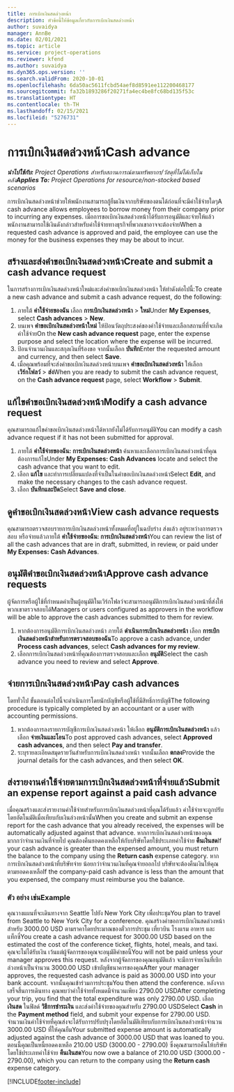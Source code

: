 ```yaml
---
title: การเบิกเงินสดล่วงหน้า
description: หัวข้อนี้ให้ข้อมูลเกี่ยวกับการเบิกเงินสดล่วงหน้า
author: suvaidya
manager: AnnBe
ms.date: 02/01/2021
ms.topic: article
ms.service: project-operations
ms.reviewer: kfend
ms.author: suvaidya
ms.dyn365.ops.version: ''
ms.search.validFrom: 2020-10-01
ms.openlocfilehash: 6da50ac5611fcbd54aef8d8591ee112200468177
ms.sourcegitcommit: fa32b1893286f20271fa4ec4be8fc68bd135f53c
ms.translationtype: HT
ms.contentlocale: th-TH
ms.lasthandoff: 02/15/2021
ms.locfileid: "5276731"
---
```

# <a name="cash-advance"></a><span data-ttu-id="16fb9-103">การเบิกเงินสดล่วงหน้า</span><span class="sxs-lookup"><span data-stu-id="16fb9-103">Cash advance</span></span>

<span data-ttu-id="16fb9-104">_**นำไปใช้กับ:** Project Operations สำหรับสถานการณ์ตามทรัพยากร/วัสดุที่ไม่ได้เก็บในคลัง_</span><span class="sxs-lookup"><span data-stu-id="16fb9-104">_**Applies To:** Project Operations for resource/non-stocked based scenarios_</span></span>

<span data-ttu-id="16fb9-105">การเบิกเงินสดล่วงหน้าช่วยให้พนักงานสามารถกู้ยืมเงินจากบริษัทของตนได้ก่อนที่จะมีค่าใช้จ่ายใดๆ</span><span class="sxs-lookup"><span data-stu-id="16fb9-105">A cash advance allows employees to borrow money from their company prior to incurring any expenses.</span></span> <span data-ttu-id="16fb9-106">เมื่อการขอเบิกเงินสดล่วงหน้าได้รับการอนุมัติและจ่ายให้แล้ว พนักงานสามารถใช้เงินดังกล่าวสำหรับค่าใช้จ่ายทางธุรกิจที่พวกเขาอาจจะต้องจ่าย</span><span class="sxs-lookup"><span data-stu-id="16fb9-106">When a requested cash advance is approved and paid, the employee can use the money for the business expenses they may be about to incur.</span></span> 

## <a name="create-and-submit-a-cash-advance-request"></a><span data-ttu-id="16fb9-107">สร้างและส่งคำขอเบิกเงินสดล่วงหน้า</span><span class="sxs-lookup"><span data-stu-id="16fb9-107">Create and submit a cash advance request</span></span>
<span data-ttu-id="16fb9-108">ในการสร้างการเบิกเงินสดล่วงหน้าใหม่และส่งคำขอเบิกเงินสดล่วงหน้า ให้ทำดังต่อไปนี้:</span><span class="sxs-lookup"><span data-stu-id="16fb9-108">To create a new cash advance and submit a cash advance request, do the following:</span></span> 

1. <span data-ttu-id="16fb9-109">ภายใต้ **ค่าใช้จ่ายของฉัน** เลือก **การเบิกเงินสดล่วงหน้า** > **ใหม่**</span><span class="sxs-lookup"><span data-stu-id="16fb9-109">Under **My Expenses**, select **Cash advances** > **New**.</span></span> 
2. <span data-ttu-id="16fb9-110">บนเพจ **คำขอเบิกเงินสดล่วงหน้าใหม่** ให้ป้อนวัตถุประสงค์ของค่าใช้จ่ายและเลือกสถานที่ที่จะเกิดค่าใช้จ่าย</span><span class="sxs-lookup"><span data-stu-id="16fb9-110">On the **New cash advance request** page, enter the expense purpose and select the location where the expense will be incurred.</span></span>
3. <span data-ttu-id="16fb9-111">ป้อนจำนวนเงินและสกุลเงินที่ร้องขอ จากนั้นเลือก **บันทึก**</span><span class="sxs-lookup"><span data-stu-id="16fb9-111">Enter the requested amount and currency, and then select **Save**.</span></span> 
4. <span data-ttu-id="16fb9-112">เมื่อคุณพร้อมที่จะส่งคำขอเบิกเงินสดล่วงหน้าบนเพจ **คำขอเบิกเงินสดล่วงหน้า** ให้เลือก **เวิร์กโฟลว์** > **ส่ง**</span><span class="sxs-lookup"><span data-stu-id="16fb9-112">When you are ready to submit the cash advance request, on the **Cash advance request** page, select **Workflow** > **Submit**.</span></span>

## <a name="modify-a-cash-advance-request"></a><span data-ttu-id="16fb9-113">แก้ไขคำขอเบิกเงินสดล่วงหน้า</span><span class="sxs-lookup"><span data-stu-id="16fb9-113">Modify a cash advance request</span></span>

<span data-ttu-id="16fb9-114">คุณสามารถแก้ไขคำขอเบิกเงินสดล่วงหน้าได้หากยังไม่ได้รับการอนุมัติ</span><span class="sxs-lookup"><span data-stu-id="16fb9-114">You can modify a cash advance request if it has not been submitted for approval.</span></span>

1. <span data-ttu-id="16fb9-115">ภายใต้ **ค่าใช้จ่ายของฉัน: การเบิกเงินสดล่วงหน้า** ค้นหาและเลือกการเบิกเงินสดล่วงหน้าที่คุณต้องการแก้ไข</span><span class="sxs-lookup"><span data-stu-id="16fb9-115">Under **My Expenses: Cash Advances** locate and select the cash advance that you want to edit.</span></span>
2. <span data-ttu-id="16fb9-116">เลือก **แก้ไข** และทำการเปลี่ยนแปลงที่จำเป็นในคำขอเบิกเงินสดล่วงหน้า</span><span class="sxs-lookup"><span data-stu-id="16fb9-116">Select **Edit**, and make the necessary changes to the cash advance request.</span></span> 
3. <span data-ttu-id="16fb9-117">เลือก **บันทึกและปิด**</span><span class="sxs-lookup"><span data-stu-id="16fb9-117">Select **Save and close**.</span></span>


## <a name="view-cash-advance-requests"></a><span data-ttu-id="16fb9-118">ดูคำขอเบิกเงินสดล่วงหน้า</span><span class="sxs-lookup"><span data-stu-id="16fb9-118">View cash advance requests</span></span>
<span data-ttu-id="16fb9-119">คุณสามารถตรวจสอบรายการเบิกเงินสดล่วงหน้าทั้งหมดที่อยู่ในฉบับร่าง ส่งแล้ว อยู่ระหว่างการตรวจสอบ หรือจ่ายแล้วภายใต้ **ค่าใช้จ่ายของฉัน: การเบิกเงินสดล่วงหน้า**</span><span class="sxs-lookup"><span data-stu-id="16fb9-119">You can review the list of all the cash advances that are in draft, submitted, in review, or paid under **My Expenses: Cash Advances**.</span></span> 

## <a name="approve-cash-advance-requests"></a><span data-ttu-id="16fb9-120">อนุมัติคำขอเบิกเงินสดล่วงหน้า</span><span class="sxs-lookup"><span data-stu-id="16fb9-120">Approve cash advance requests</span></span>

<span data-ttu-id="16fb9-121">ผู้จัดการหรือผู้ใช้ที่กำหนดค่าเป็นผู้อนุมัติในเวิร์กโฟลว์จะสามารถอนุมัติการเบิกเงินสดล่วงหน้าที่ส่งให้พวกเขาตรวจสอบได้</span><span class="sxs-lookup"><span data-stu-id="16fb9-121">Managers or users configured as approvers in the workflow will be able to approve the cash advances submitted to them for review.</span></span> 

1. <span data-ttu-id="16fb9-122">หากต้องการอนุมัติการเบิกเงินสดล่วงหน้า ภายใต้ **ดำเนินการเบิกเงินสดล่วงหน้า** เลือก **การเบิกเงินสดล่วงหน้าสำหรับการตรวจสอบของฉัน**</span><span class="sxs-lookup"><span data-stu-id="16fb9-122">To approve a cash advance, under **Process cash advances**, select **Cash advances for my review**.</span></span>
2. <span data-ttu-id="16fb9-123">เลือกการเบิกเงินสดล่วงหน้าที่คุณต้องการตรวจสอบและเลือก **อนุมัติ**</span><span class="sxs-lookup"><span data-stu-id="16fb9-123">Select the cash advance you need to review and select **Approve**.</span></span>  

## <a name="pay-cash-advances"></a><span data-ttu-id="16fb9-124">จ่ายการเบิกเงินสดล่วงหน้า</span><span class="sxs-lookup"><span data-stu-id="16fb9-124">Pay cash advances</span></span> 
<span data-ttu-id="16fb9-125">โดยทั่วไป ขั้นตอนต่อไปนี้จะดำเนินการโดยนักบัญชีหรือผู้ใช้ที่มีสิทธิ์การบัญชี</span><span class="sxs-lookup"><span data-stu-id="16fb9-125">The following procedure is typically completed by an accountant or a user with accounting permissions.</span></span>

1. <span data-ttu-id="16fb9-126">หากต้องการลงรายการบัญชีการเบิกเงินสดล่วงหน้า ให้เลือก **อนุมัติการเบิกเงินสดล่วงหน้า** แล้วเลือก **จ่ายเงินและโอน**</span><span class="sxs-lookup"><span data-stu-id="16fb9-126">To post approved cash advances, select **Approved cash advances**, and then select **Pay and transfer**.</span></span>  
2. <span data-ttu-id="16fb9-127">ระบุรายละเอียดสมุดรายวันสำหรับการเบิกเงินสดล่วงหน้า จากนั้นเลือก **ตกลง**</span><span class="sxs-lookup"><span data-stu-id="16fb9-127">Provide the journal details for the cash advances, and then select **OK**.</span></span> 

## <a name="submit-an-expense-report-against-a-paid-cash-advance"></a><span data-ttu-id="16fb9-128">ส่งรายงานค่าใช้จ่ายตามการเบิกเงินสดล่วงหน้าที่จ่ายแล้ว</span><span class="sxs-lookup"><span data-stu-id="16fb9-128">Submit an expense report against a paid cash advance</span></span> 

<span data-ttu-id="16fb9-129">เมื่อคุณสร้างและส่งรายงานค่าใช้จ่ายสำหรับการเบิกเงินสดล่วงหน้าที่คุณได้รับแล้ว ค่าใช้จ่ายจะถูกปรับโดยอัตโนมัติเมื่อเทียบกับเงินล่วงหน้านั้น</span><span class="sxs-lookup"><span data-stu-id="16fb9-129">When you create and submit an expense report for the cash advance that you already received, the expenses will be automatically adjusted against that advance.</span></span> <span data-ttu-id="16fb9-130">หากการเบิกเงินสดล่วงหน้าของคุณมากกว่าจำนวนเงินที่จ่ายไป คุณต้องคืนยอดคงเหลือให้กับบริษัทโดยใช้ประเภทค่าใช้จ่าย **คืนเงินสด**</span><span class="sxs-lookup"><span data-stu-id="16fb9-130">If your cash advance is greater than the expensed amount, you must return the balance to the company using the **Return cash** expense category.</span></span> <span data-ttu-id="16fb9-131">หากการเบิกเงินสดล่วงหน้าที่บริษัทจ่าย น้อยกว่าจำนวนเงินที่คุณจ่ายออกไป บริษัทจะต้องคืนเงินให้คุณตามยอดคงเหลือ</span><span class="sxs-lookup"><span data-stu-id="16fb9-131">If the company-paid cash advance is less than the amount that you expensed, the company must reimburse you the balance.</span></span> 

### <a name="example"></a><span data-ttu-id="16fb9-132">ตัว อย่าง เช่น</span><span class="sxs-lookup"><span data-stu-id="16fb9-132">Example</span></span>
<span data-ttu-id="16fb9-133">คุณวางแผนที่จะเดินทางจาก Seattle ไปยัง New York City เพื่อประชุม</span><span class="sxs-lookup"><span data-stu-id="16fb9-133">You plan to travel from Seattle to New York City for a conference.</span></span> <span data-ttu-id="16fb9-134">คุณสร้างคำขอการเบิกเงินสดล่วงหน้าสำหรับ 3000.00 USD ตามราคาโดยประมาณของตั๋วการประชุม เที่ยวบิน โรงแรม อาหาร และแท็กซี่</span><span class="sxs-lookup"><span data-stu-id="16fb9-134">You create a cash advance request for 3000.00 USD based on the estimated the cost of the conference ticket, flights, hotel, meals, and taxi.</span></span> <span data-ttu-id="16fb9-135">คุณจะไม่ได้รับเงิน เว้นแต่ผู้จัดการของคุณจะอนุมัติคำขอนี้</span><span class="sxs-lookup"><span data-stu-id="16fb9-135">You will not be paid unless your manager approves this request.</span></span> <span data-ttu-id="16fb9-136">หลังจากผู้จัดการของคุณอนุมัติแล้ว จะมีการจ่ายเงินที่เบิกล่วงหน้าเป็นจำนวน 3000.00 USD เข้าบัญชีธนาคารของคุณ</span><span class="sxs-lookup"><span data-stu-id="16fb9-136">After your manager approves, the requested cash advance is paid as 3000.00 USD into your bank account.</span></span> <span data-ttu-id="16fb9-137">จากนั้นคุณเข้าร่วมการประชุม</span><span class="sxs-lookup"><span data-stu-id="16fb9-137">You then attend the conference.</span></span> <span data-ttu-id="16fb9-138">หลังจากเสร็จสิ้นการเดินทาง คุณพบว่าค่าใช้จ่ายทั้งหมดมีจำนวนเพียง 2790.00 USD</span><span class="sxs-lookup"><span data-stu-id="16fb9-138">After completing your trip, you find that the total expenditure was only 2790.00 USD.</span></span> <span data-ttu-id="16fb9-139">เลือก **เงินสด** ในฟิลด์ **วิธีการชำระเงิน** และส่งค่าใช้จ่ายของคุณสำหรับ 2790.00 USD</span><span class="sxs-lookup"><span data-stu-id="16fb9-139">Select **Cash** in the **Payment method** field, and submit your expense for 2790.00 USD.</span></span> <span data-ttu-id="16fb9-140">จำนวนเงินค่าใช้จ่ายที่คุณส่งจะได้รับการปรับปรุงโดยอัตโนมัติเทียบกับการเบิกเงินสดล่วงหน้าจำนวน 3000.00 USD ที่ให้คุณยืม</span><span class="sxs-lookup"><span data-stu-id="16fb9-140">Your submitted expense amount is automatically adjusted against the cash advance of 3000.00 USD that was loaned to you.</span></span> <span data-ttu-id="16fb9-141">ตอนนี้คุณเป็นหนี้ยอดคงเหลือ 210.00 USD (3000.00 - 2790.00) ซึ่งคุณสามารถคืนให้บริษัทโดยใช้ประเภทค่าใช้จ่าย **คืนเงินสด**</span><span class="sxs-lookup"><span data-stu-id="16fb9-141">You now owe a balance of 210.00 USD (3000.00 - 2790.00), which you can return to the company using the **Return cash** expense category.</span></span>



[!INCLUDE[footer-include](../includes/footer-banner.md)]